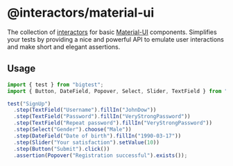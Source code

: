 # @interactors/material-ui

The collection of [interactors](https://frontside.com/bigtest/interactors) for basic
[Material-UI](https://material-ui.com) components. Simplifies your tests by providing
a nice and powerful API to emulate user interactions and make short and elegant assertions.

## Usage

```typescript
import { test } from "bigtest";
import { Button, DateField, Popover, Select, Slider, TextField } from "@interactors/material-ui";

test("SignUp")
  .step(TextField("Username").fillIn("JohnDow"))
  .step(TextField("Password").fillIn("VeryStrongPassword"))
  .step(TextField("Repeat password").fillIn("VeryStrongPassword"))
  .step(Select("Gender").choose("Male"))
  .step(DateField("Date of birth").fillIn("1990-03-17"))
  .step(Slider("Your satisfaction").setValue(10))
  .step(Button("Submit").click())
  .assertion(Popover("Registration successful").exists());
```
